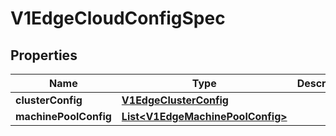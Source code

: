 # V1EdgeCloudConfigSpec

## Properties
Name | Type | Description | Notes
------------ | ------------- | ------------- | -------------
**clusterConfig** | [**V1EdgeClusterConfig**](V1EdgeClusterConfig.md) |  | 
**machinePoolConfig** | [**List&lt;V1EdgeMachinePoolConfig&gt;**](V1EdgeMachinePoolConfig.md) |  | 
